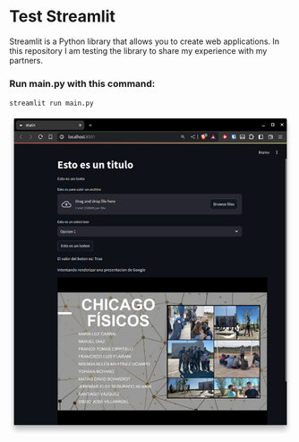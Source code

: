 # Test Streamlit

Streamlit is a Python library that allows you to create web applications. 
In this repository I am testing the library to share my experience with my partners.


### Run main.py with this command:

```py
streamlit run main.py
```

![](screenshot.png)
